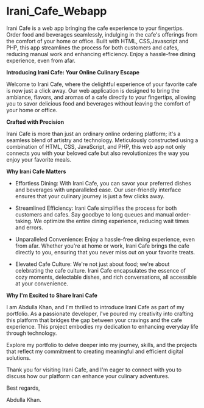 # Irani_Cafe_Webapp
Irani Cafe is a web app bringing the cafe experience to your fingertips. Order food and beverages seamlessly, indulging in the cafe's offerings from the comfort of your home or office.
Built with HTML, CSS,Javascript and PHP, this app streamlines the process for both customers and cafes, reducing manual work and enhancing efficiency.
Enjoy a hassle-free dining experience, even from afar.

**Introducing Irani Cafe: Your Online Culinary Escape**

Welcome to Irani Cafe, where the delightful experience of your favorite cafe is now just a click away. Our web application is designed to bring the ambiance, flavors, and aromas of a cafe directly to your fingertips, allowing you to savor delicious food and beverages without leaving the comfort of your home or office.

**Crafted with Precision**

Irani Cafe is more than just an ordinary online ordering platform; it's a seamless blend of artistry and technology. Meticulously constructed using a combination of HTML, CSS, JavaScript, and PHP, this web app not only connects you with your beloved cafe but also revolutionizes the way you enjoy your favorite meals.

**Why Irani Cafe Matters**

- Effortless Dining: With Irani Cafe, you can savor your preferred dishes and beverages with unparalleled ease. Our user-friendly interface ensures that your culinary journey is just a few clicks away.

- Streamlined Efficiency: Irani Cafe simplifies the process for both customers and cafes. Say goodbye to long queues and manual order-taking. We optimize the entire dining experience, reducing wait times and errors.

- Unparalleled Convenience: Enjoy a hassle-free dining experience, even from afar. Whether you're at home or work, Irani Cafe brings the cafe directly to you, ensuring that you never miss out on your favorite treats.

- Elevated Cafe Culture: We're not just about food; we're about celebrating the cafe culture. Irani Cafe encapsulates the essence of cozy moments, delectable dishes, and rich conversations, all accessible at your convenience.

**Why I'm Excited to Share Irani Cafe**

I am Abdulla  Khan, and I'm thrilled to introduce Irani Cafe as part of my portfolio. As a passionate developer, I've poured my creativity into crafting this platform that bridges the gap between your cravings and the cafe experience. This project embodies my dedication to enhancing everyday life through technology.

Explore my portfolio to delve deeper into my journey, skills, and the projects that reflect my commitment to creating meaningful and efficient digital solutions.

Thank you for visiting Irani Cafe, and I'm eager to connect with you to discuss how our platform can enhance your culinary adventures.

Best regards,

Abdulla Khan.
